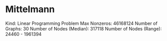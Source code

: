 # Mittelmann

Kind: Linear Programming Problem
Max Nonzeros: 46168124
Number of Graphs: 30
Number of Nodes (Median): 317118
Number of Nodes (Range): 24460 - 1961394